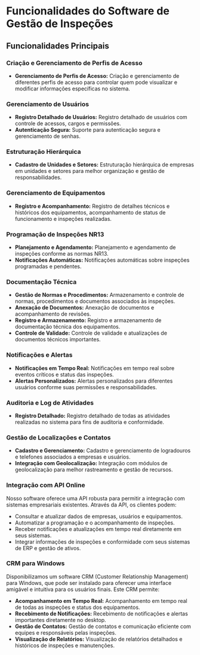 # Funcionalidades do Software de Gestão de Inspeções

## Funcionalidades Principais

### Criação e Gerenciamento de Perfis de Acesso
- **Gerenciamento de Perfis de Acesso:** Criação e gerenciamento de diferentes perfis de acesso para controlar quem pode visualizar e modificar informações específicas no sistema.

### Gerenciamento de Usuários
- **Registro Detalhado de Usuários:** Registro detalhado de usuários com controle de acessos, cargos e permissões.
- **Autenticação Segura:** Suporte para autenticação segura e gerenciamento de senhas.

### Estruturação Hierárquica
- **Cadastro de Unidades e Setores:** Estruturação hierárquica de empresas em unidades e setores para melhor organização e gestão de responsabilidades.

### Gerenciamento de Equipamentos
- **Registro e Acompanhamento:** Registro de detalhes técnicos e históricos dos equipamentos, acompanhamento de status de funcionamento e inspeções realizadas.

### Programação de Inspeções NR13
- **Planejamento e Agendamento:** Planejamento e agendamento de inspeções conforme as normas NR13.
- **Notificações Automáticas:** Notificações automáticas sobre inspeções programadas e pendentes.

### Documentação Técnica
- **Gestão de Normas e Procedimentos:** Armazenamento e controle de normas, procedimentos e documentos associados às inspeções.
- **Anexação de Documentos:** Anexação de documentos e acompanhamento de revisões.
- **Registro e Armazenamento:** Registro e armazenamento de documentação técnica dos equipamentos.
- **Controle de Validade:** Controle de validade e atualizações de documentos técnicos importantes.

### Notificações e Alertas
- **Notificações em Tempo Real:** Notificações em tempo real sobre eventos críticos e status das inspeções.
- **Alertas Personalizados:** Alertas personalizados para diferentes usuários conforme suas permissões e responsabilidades.

### Auditoria e Log de Atividades
- **Registro Detalhado:** Registro detalhado de todas as atividades realizadas no sistema para fins de auditoria e conformidade.

### Gestão de Localizações e Contatos
- **Cadastro e Gerenciamento:** Cadastro e gerenciamento de logradouros e telefones associados a empresas e usuários.
- **Integração com Geolocalização:** Integração com módulos de geolocalização para melhor rastreamento e gestão de recursos.

### Integração com API Online
Nosso software oferece uma API robusta para permitir a integração com sistemas empresariais existentes. Através da API, os clientes podem:
- Consultar e atualizar dados de empresas, usuários e equipamentos.
- Automatizar a programação e o acompanhamento de inspeções.
- Receber notificações e atualizações em tempo real diretamente em seus sistemas.
- Integrar informações de inspeções e conformidade com seus sistemas de ERP e gestão de ativos.

### CRM para Windows
Disponibilizamos um software CRM (Customer Relationship Management) para Windows, que pode ser instalado para oferecer uma interface amigável e intuitiva para os usuários finais. Este CRM permite:
- **Acompanhamento em Tempo Real:** Acompanhamento em tempo real de todas as inspeções e status dos equipamentos.
- **Recebimento de Notificações:** Recebimento de notificações e alertas importantes diretamente no desktop.
- **Gestão de Contatos:** Gestão de contatos e comunicação eficiente com equipes e responsáveis pelas inspeções.
- **Visualização de Relatórios:** Visualização de relatórios detalhados e históricos de inspeções e manutenções.
